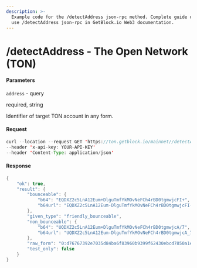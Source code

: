 ```yaml
---
description: >-
  Example code for the /detectAddress json-rpc method. Сomplete guide on how to
  use /detectAddress json-rpc in GetBlock.io Web3 documentation.
---
```


# /detectAddress - The Open Network (TON)

#### Parameters

`address` - query

required, string

Identifier of target TON account in any form.

#### Request

```java
curl --location --request GET 'https://ton.getblock.io/mainnet//detectAddress?address=EQDXZ2c5LnA12Eum-DlguTmfYkMOvNeFCh4rBD0tgmwjcFI-' 
--header 'x-api-key: YOUR-API-KEY' 
--header 'Content-Type: application/json'
```

#### Response

```java
{
    "ok": true,
    "result": {
        "bounceable": {
            "b64": "EQDXZ2c5LnA12Eum+DlguTmfYkMOvNeFCh4rBD0tgmwjcFI+",
            "b64url": "EQDXZ2c5LnA12Eum-DlguTmfYkMOvNeFCh4rBD0tgmwjcFI-"
        },
        "given_type": "friendly_bounceable",
        "non_bounceable": {
            "b64": "UQDXZ2c5LnA12Eum+DlguTmfYkMOvNeFCh4rBD0tgmwjcA/7",
            "b64url": "UQDXZ2c5LnA12Eum-DlguTmfYkMOvNeFCh4rBD0tgmwjcA_7"
        },
        "raw_form": "0:d76767392e7035d84ba6f83960b9399f62430ebcd7850a1e2b043d2d826c2370",
        "test_only": false
    }
}
```
